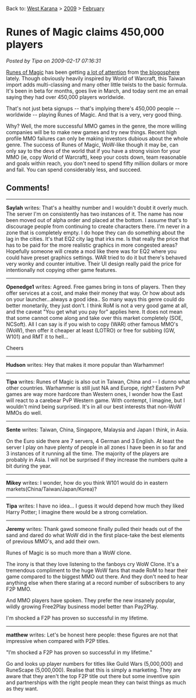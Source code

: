 Back to: [West Karana](/posts/westkarana.md) > [2009](/posts/2009/westkarana.md) > [February](./westkarana.md)
# Runes of Magic claims 450,000 players

*Posted by Tipa on 2009-02-17 07:16:31*

[Runes of Magic](http://www.runesofmagic.com/us/index.html) has been getting [a lot of attention](http://adingworld.wordpress.com/2009/02/15/aslan-valley-crafting-and-outfits/) from [the blogosphere](http://notadiary.typepad.com/mysticworlds/runes-of-magic/) lately. Though obviously heavily inspired by World of Warcraft, this Taiwan import adds multi-classing and many other little twists to the basic formula. It's been in beta for months, goes live in March, and today sent me an email saying they had over 450,000 players worldwide.

That's not just beta signups -- that's implying there's 450,000 people -- worldwide -- playing Runes of Magic. And that is a very, very good thing.

Why? Well, the more successful MMO games in the genre, the more willing companies will be to make new games and try new things. Recent high profile MMO failures can only be making investors dubious about the whole genre. The success of Runes of Magic, WoW-like though it may be, can only say to the devs of the world that if you have a strong vision for your MMO (ie, copy World of Warcraft), keep your costs down, team reasonable and goals within reach, you don't need to spend fifty million dollars or more and fail. You can spend considerably less, and succeed.

## Comments!

---

**Saylah** writes: That's a healthy number and I wouldn't doubt it overly much. The server I'm on consistently has two instances of it. The name has now been moved out of alpha order and placed at the bottom. I assume that's to discourage people from continuing to create characters there. I'm never in a zone that is completely empty. I do hope they can do something about the lag in the cities. It's that EQ2 city lag that irks me. Is that really the price that has to be paid for the more realistic graphics in more congested areas? Hopefully someone will create a mod like there was for EQ2 where you could have preset graphics settings. WAR tried to do it but there's behaved very wonky and counter intuitive. Their UI design really paid the price for intentionally not copying other game features.

---

**Openedge1** writes: Agreed. Free games bring in tons of players. Then they offer services at a cost, and make their money that way. Or how about ads on your launcher...always a good idea..
So many ways this genre could do better monetarily, they just don't.
I think RoM is not a very good game at all, and the caveat "You get what you pay for" applies here. It does not mean that some cannot come along and take over this market completely (SOE, NCSoft).
All I can say is if you wish to copy (WAR) other famous MMO's (WoW), then offer it cheaper at least (LOTRO) or free for subbing (GW, W101) and RMT it to hell...

Cheers

---

**Hudson** writes: Hey that makes it more popular than Warhammer!

---

**Tipa** writes: Runes of Magic is also out in Taiwan, China and -- I dunno what other countries. Warhammer is still just NA and Europe, right? Eastern PvP games are way more hardcore than Western ones, I wonder how the East will react to a carebear PvP Western game. With contempt, I imagine, but I wouldn't mind being surprised. It's in all our best interests that non-WoW MMOs do well.

---

**Sente** writes: Taiwan, China, Singapore, Malaysia and Japan I think, in Asia.

On the Euro side there are 7 servers, 4 German and 3 English. At least the server I play on have plenty of people in all zones I have been in so far and 3 instances of it running all the time. The majority of the players are probably in Asia. I will not be surprised if they increase the numbers quite a bit during the year.

---

**Mikey** writes: I wonder, how do you think W101 would do in eastern markets(China/Taiwan/Japan/Korea)?

---

**Tipa** writes: I have no idea... I guess it would depend how much they liked Harry Potter; I imagine there would be a strong correlation.

---

**Jeremy** writes: Thank gawd someone finally pulled their heads out of the sand and dared do what WoW did in the first place-take the best elements of previous MMO's, and add their own.

Runes of Magic is so much more than a WoW clone.

The irony is that they love listening to the fanboys cry WoW Clone. It's a tremendous compliment to the huge WoW fans that made RoM to hear their game compared to the biggest MMO out there. And they don't need to hear anything else when there staring at a record number of subscribers to any F2P MMO.

And MMO players have spoken. They prefer the new insanely popular, wildly growing Free2Play business model better than Pay2Play.

I'm shocked a F2P has proven so successful in my lifetime.

---

**matthew** writes: Let's be honest here people: these figures are not that impressive when compared with P2P titles.

"I’m shocked a F2P has proven so successful in my lifetime."

Go and looks up player numbers for titles like Guild Wars (5,000,000) and RuneScape (5,000,000). Realise that this is simply a marketing. They are aware that they aren't the top F2P title out there but some inventive spin and partnerships with the right people mean they can twist things as much as they want.

